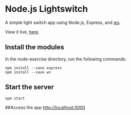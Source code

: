 Node.js Lightswitch
===
A simple light switch app using Node.js, Express, and <a href="https://github.com/websockets/ws/" target="_blank">ws</a>.

View it live, <a href="https://node-lightswitch.herokuapp.com/" target="_blank">here</a>.

## Install the modules
In the node-exercise directory, run the following commands:
```
npm install --save express
npm install --save ws
```

## Start the server
```
npm start
```

##Access the app
<a href="http://localhost:5000" target="_blank">http://localhost:5000</a>
